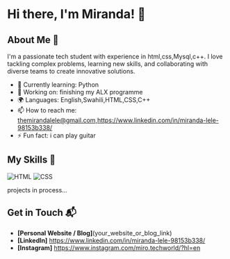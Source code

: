 # Hi there, I'm Miranda! 👋


## About Me 🚀

I'm a passionate tech student with experience in html,css,Mysql,c++. I love tackling complex problems, learning new skills, and collaborating with diverse teams to create innovative solutions.

- 🌱 Currently learning: Python
- 🔭 Working on: finishing my ALX programme
- 🌍 Languages: English,Swahili,HTML,CSS,C++
- 📫 How to reach me: themirandalele@gmail.com,https://www.linkedin.com/in/miranda-lele-98153b338/ 
- ⚡ Fun fact: i can play guitar

## My Skills 🧠

![HTML](https://img.shields.io/badge/-HTML-E34F26?style=flat-square&logo=html5&logoColor=white)
![CSS](https://img.shields.io/badge/-CSS-1572B6?style=flat-square&logo=css3&logoColor=white)

projects in process...

## Get in Touch 📬

- **[Personal Website / Blog]**(your_website_or_blog_link)
- **[LinkedIn]** https://www.linkedin.com/in/miranda-lele-98153b338/
- **[Instagram]** https://www.instagram.com/miro.techworld/?hl=en
